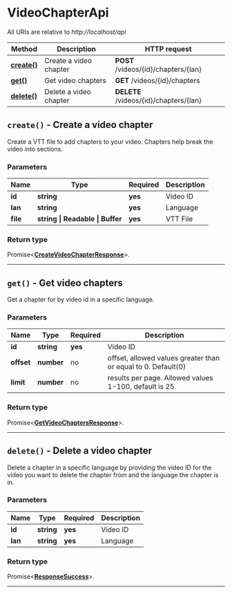 # VideoChapterApi

All URIs are relative to *http://localhost/api*

| Method | Description | HTTP request |
| ------------- | ------------- | ------------- |
| [**create()**](VideoChapterApi.md#create) | Create a video chapter | **POST** /videos/{id}/chapters/{lan} |
| [**get()**](VideoChapterApi.md#get) | Get video chapters | **GET** /videos/{id}/chapters |
| [**delete()**](VideoChapterApi.md#delete) | Delete a video chapter | **DELETE** /videos/{id}/chapters/{lan} |


<a name="create"></a>
## **`create()` - Create a video chapter**


Create a VTT file to add chapters to your video. Chapters help break the video into sections.

### Parameters

| Name | Type | Required | Description |
| ------------- | ------------- | ------------- | ------------- |
 | **id** | **string**| **yes**| Video ID |
 | **lan** | **string**| **yes**| Language |
 | **file** | **string \| Readable \| Buffer**| **yes**| VTT File |


### Return type

Promise<[**CreateVideoChapterResponse**](../model/CreateVideoChapterResponse.md)>.




---

<a name="get"></a>
## **`get()` - Get video chapters**


Get a chapter for by video id in a specific language.

### Parameters

| Name | Type | Required | Description |
| ------------- | ------------- | ------------- | ------------- |
 | **id** | **string**| **yes**| Video ID |
 | **offset** | **number**| no| offset, allowed values greater than or equal to 0. Default(0) |
 | **limit** | **number**| no| results per page. Allowed values 1-100, default is 25 |


### Return type

Promise<[**GetVideoChaptersResponse**](../model/GetVideoChaptersResponse.md)>.




---

<a name="delete"></a>
## **`delete()` - Delete a video chapter**


Delete a chapter in a specific language by providing the video ID for the video you want to delete the chapter from and the language the chapter is in.

### Parameters

| Name | Type | Required | Description |
| ------------- | ------------- | ------------- | ------------- |
 | **id** | **string**| **yes**| Video ID |
 | **lan** | **string**| **yes**| Language |


### Return type

Promise<[**ResponseSuccess**](../model/ResponseSuccess.md)>.




---

